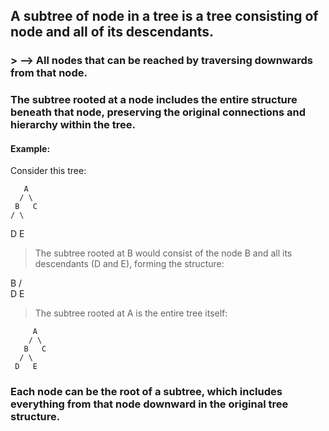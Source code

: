## A subtree of node in a tree is a tree consisting of node and all of its descendants.
### >  --> All nodes that can be reached by traversing downwards from that node.

### The subtree rooted at a node includes the entire structure beneath that node, preserving the original connections and hierarchy within the tree.

#### Example:
Consider this tree:

       A
      / \
     B   C
    / \
   D   E
   
> The subtree rooted at B would consist of the node B and all its descendants (D and E), forming the structure:

   B
  / \
 D   E

> The subtree rooted at A is the entire tree itself:

         A
        / \
       B   C
      / \
     D   E

### Each node can be the root of a subtree, which includes everything from that node downward in the original tree structure.
